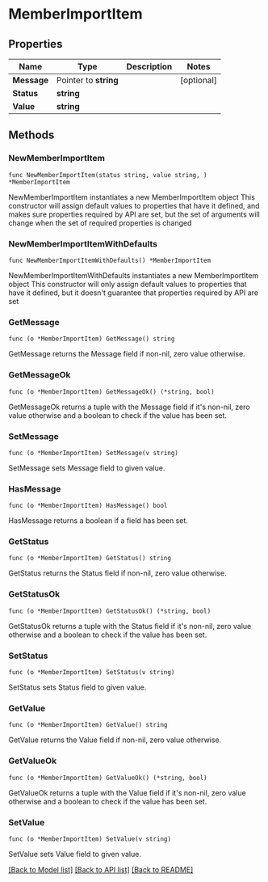 # MemberImportItem

## Properties

Name | Type | Description | Notes
------------ | ------------- | ------------- | -------------
**Message** | Pointer to **string** |  | [optional] 
**Status** | **string** |  | 
**Value** | **string** |  | 

## Methods

### NewMemberImportItem

`func NewMemberImportItem(status string, value string, ) *MemberImportItem`

NewMemberImportItem instantiates a new MemberImportItem object
This constructor will assign default values to properties that have it defined,
and makes sure properties required by API are set, but the set of arguments
will change when the set of required properties is changed

### NewMemberImportItemWithDefaults

`func NewMemberImportItemWithDefaults() *MemberImportItem`

NewMemberImportItemWithDefaults instantiates a new MemberImportItem object
This constructor will only assign default values to properties that have it defined,
but it doesn't guarantee that properties required by API are set

### GetMessage

`func (o *MemberImportItem) GetMessage() string`

GetMessage returns the Message field if non-nil, zero value otherwise.

### GetMessageOk

`func (o *MemberImportItem) GetMessageOk() (*string, bool)`

GetMessageOk returns a tuple with the Message field if it's non-nil, zero value otherwise
and a boolean to check if the value has been set.

### SetMessage

`func (o *MemberImportItem) SetMessage(v string)`

SetMessage sets Message field to given value.

### HasMessage

`func (o *MemberImportItem) HasMessage() bool`

HasMessage returns a boolean if a field has been set.

### GetStatus

`func (o *MemberImportItem) GetStatus() string`

GetStatus returns the Status field if non-nil, zero value otherwise.

### GetStatusOk

`func (o *MemberImportItem) GetStatusOk() (*string, bool)`

GetStatusOk returns a tuple with the Status field if it's non-nil, zero value otherwise
and a boolean to check if the value has been set.

### SetStatus

`func (o *MemberImportItem) SetStatus(v string)`

SetStatus sets Status field to given value.


### GetValue

`func (o *MemberImportItem) GetValue() string`

GetValue returns the Value field if non-nil, zero value otherwise.

### GetValueOk

`func (o *MemberImportItem) GetValueOk() (*string, bool)`

GetValueOk returns a tuple with the Value field if it's non-nil, zero value otherwise
and a boolean to check if the value has been set.

### SetValue

`func (o *MemberImportItem) SetValue(v string)`

SetValue sets Value field to given value.



[[Back to Model list]](../README.md#documentation-for-models) [[Back to API list]](../README.md#documentation-for-api-endpoints) [[Back to README]](../README.md)


